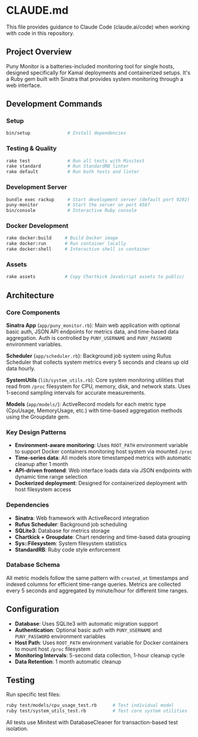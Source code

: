 # CLAUDE.md

This file provides guidance to Claude Code (claude.ai/code) when working with code in this repository.

## Project Overview

Puny Monitor is a batteries-included monitoring tool for single hosts, designed specifically for Kamal deployments and containerized setups. It's a Ruby gem built with Sinatra that provides system monitoring through a web interface.

## Development Commands

### Setup
```bash
bin/setup              # Install dependencies
```

### Testing & Quality
```bash
rake test              # Run all tests with Minitest
rake standard          # Run StandardRB linter
rake default           # Run both tests and linter
```

### Development Server
```bash
bundle exec rackup     # Start development server (default port 9292)
puny-monitor           # Start the server on port 4567
bin/console            # Interactive Ruby console
```

### Docker Development
```bash
rake docker:build     # Build Docker image
rake docker:run       # Run container locally
rake docker:shell     # Interactive shell in container
```

### Assets
```bash
rake assets           # Copy Chartkick JavaScript assets to public/
```

## Architecture

### Core Components

**Sinatra App** (`app/puny_monitor.rb`): Main web application with optional basic auth, JSON API endpoints for metrics data, and time-based data aggregation. Auth is controlled by `PUNY_USERNAME` and `PUNY_PASSWORD` environment variables.

**Scheduler** (`app/scheduler.rb`): Background job system using Rufus Scheduler that collects system metrics every 5 seconds and cleans up old data hourly.

**SystemUtils** (`lib/system_utils.rb`): Core system monitoring utilities that read from `/proc` filesystem for CPU, memory, disk, and network stats. Uses 1-second sampling intervals for accurate measurements.

**Models** (`app/models/`): ActiveRecord models for each metric type (CpuUsage, MemoryUsage, etc.) with time-based aggregation methods using the Groupdate gem.

### Key Design Patterns

- **Environment-aware monitoring**: Uses `ROOT_PATH` environment variable to support Docker containers monitoring host system via mounted `/proc`
- **Time-series data**: All models store timestamped metrics with automatic cleanup after 1 month
- **API-driven frontend**: Web interface loads data via JSON endpoints with dynamic time range selection
- **Dockerized deployment**: Designed for containerized deployment with host filesystem access

### Dependencies

- **Sinatra**: Web framework with ActiveRecord integration
- **Rufus Scheduler**: Background job scheduling
- **SQLite3**: Database for metrics storage
- **Chartkick + Groupdate**: Chart rendering and time-based data grouping
- **Sys::Filesystem**: System filesystem statistics
- **StandardRB**: Ruby code style enforcement

### Database Schema

All metric models follow the same pattern with `created_at` timestamps and indexed columns for efficient time-range queries. Metrics are collected every 5 seconds and aggregated by minute/hour for different time ranges.

## Configuration

- **Database**: Uses SQLite3 with automatic migration support
- **Authentication**: Optional basic auth with `PUNY_USERNAME` and `PUNY_PASSWORD` environment variables
- **Host Path**: Uses `ROOT_PATH` environment variable for Docker containers to mount host `/proc` filesystem
- **Monitoring Intervals**: 5-second data collection, 1-hour cleanup cycle
- **Data Retention**: 1 month automatic cleanup

## Testing

Run specific test files:
```bash
ruby test/models/cpu_usage_test.rb      # Test individual model
ruby test/system_utils_test.rb          # Test core system utilities
```

All tests use Minitest with DatabaseCleaner for transaction-based test isolation.

